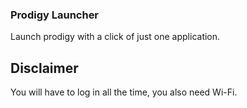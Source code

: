 ### Prodigy Launcher
Launch prodigy with a click of just one application.
## Disclaimer
You will have to log in all the time, you also need Wi-Fi.
